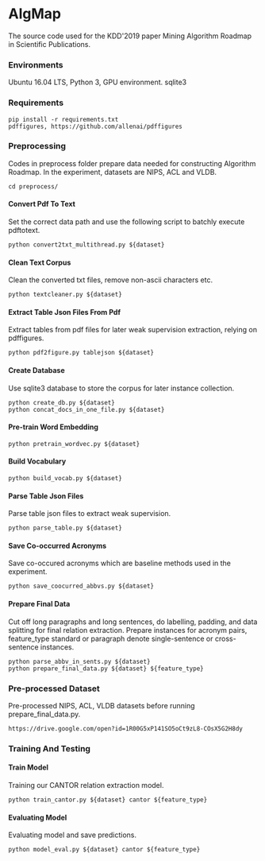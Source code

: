 # AlgMap
The source code used for the KDD'2019 paper Mining Algorithm Roadmap in Scientific Publications.

### Environments
Ubuntu 16.04 LTS,
Python 3,
GPU environment.
sqlite3

### Requirements
```
pip install -r requirements.txt
pdffigures, https://github.com/allenai/pdffigures
```

### Preprocessing
Codes in preprocess folder prepare data needed for constructing Algorithm Roadmap.
In the experiment, datasets are NIPS, ACL and VLDB.

```
cd preprocess/
```

#### Convert Pdf To Text
Set the correct data path and use the following script to batchly execute pdftotext.
```
python convert2txt_multithread.py ${dataset}
```
    

#### Clean Text Corpus
Clean the converted txt files, remove non-ascii characters etc. 
```
python textcleaner.py ${dataset}
```

#### Extract Table Json Files From Pdf
Extract tables from pdf files for later weak supervision extraction, relying on pdffigures.
```
python pdf2figure.py tablejson ${dataset}
```
    
#### Create Database
Use sqlite3 database to store the corpus for later instance collection.
```
python create_db.py ${dataset}
python concat_docs_in_one_file.py ${dataset}
```

#### Pre-train Word Embedding
```
python pretrain_wordvec.py ${dataset}
```
	
	
#### Build Vocabulary
```
python build_vocab.py ${dataset}
```
    


#### Parse Table Json Files
Parse table json files to extract weak supervision.
```
python parse_table.py ${dataset}
```
	
#### Save Co-occurred Acronyms
Save co-occured acronyms which are baseline methods used in the experiment.
```
python save_coocurred_abbvs.py ${dataset}
```
    

#### Prepare Final Data
Cut off long paragraphs and long sentences, do labelling, padding, 
and data splitting for final relation extraction. Prepare instances for acronym pairs, feature_type standard or paragraph 
denote single-sentence or cross-sentence instances.
```
python parse_abbv_in_sents.py ${dataset}
python prepare_final_data.py ${dataset} ${feature_type}
```

### Pre-processed Dataset
Pre-processed NIPS, ACL, VLDB datasets before running prepare_final_data.py.
```
https://drive.google.com/open?id=1R00G5xP141SO5oCt9zL8-COsX5G2H8dy
```


### Training And Testing

#### Train Model
Training our CANTOR relation extraction model.
```
python train_cantor.py ${dataset} cantor ${feature_type}
```
    
#### Evaluating Model
Evaluating model and save predictions.
```
python model_eval.py ${dataset} cantor ${feature_type}
```